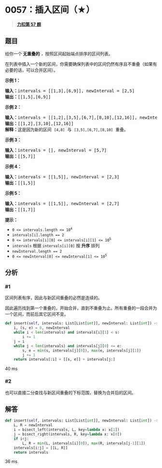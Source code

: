 # 0057：插入区间（★）


> <u>**[力扣第 57 题](https://leetcode.cn/problems/insert-interval/)**</u>

## 题目

<p>给你一个<strong> 无重叠的</strong><em> ，</em>按照区间起始端点排序的区间列表。</p>

<p>在列表中插入一个新的区间，你需要确保列表中的区间仍然有序且不重叠（如果有必要的话，可以合并区间）。</p>



<p><strong>示例 1：</strong></p>

<pre>
<strong>输入：</strong>intervals = [[1,3],[6,9]], newInterval = [2,5]
<strong>输出：</strong>[[1,5],[6,9]]
</pre>

<p><strong>示例 2：</strong></p>

<pre>
<strong>输入：</strong>intervals = [[1,2],[3,5],[6,7],[8,10],[12,16]], newInterval = [4,8]
<strong>输出：</strong>[[1,2],[3,10],[12,16]]
<strong>解释：</strong>这是因为新的区间 <code>[4,8]</code> 与 <code>[3,5],[6,7],[8,10]</code> 重叠。</pre>

<p><strong>示例 3：</strong></p>

<pre>
<strong>输入：</strong>intervals = [], newInterval = [5,7]
<strong>输出：</strong>[[5,7]]
</pre>

<p><strong>示例 4：</strong></p>

<pre>
<strong>输入：</strong>intervals = [[1,5]], newInterval = [2,3]
<strong>输出：</strong>[[1,5]]
</pre>

<p><strong>示例 5：</strong></p>

<pre>
<strong>输入：</strong>intervals = [[1,5]], newInterval = [2,7]
<strong>输出：</strong>[[1,7]]
</pre>



<p><strong>提示：</strong></p>

<ul>
<li><code>0 <= intervals.length <= 10<sup>4</sup></code></li>
<li><code>intervals[i].length == 2</code></li>
<li><code>0 <= intervals[i][0] <= intervals[i][1] <= 10<sup>5</sup></code></li>
<li><code>intervals</code> 根据 <code>intervals[i][0]</code> 按 <strong>升序</strong> 排列</li>
<li><code>newInterval.length == 2</code></li>
<li><code>0 <= newInterval[0] <= newInterval[1] <= 10<sup>5</sup></code></li>
</ul>


## 分析

### #1

区间列表有序，因此与新区间重叠的必然是连续的。

因此遍历找到第一个重叠的，开始合并，直到不重叠为止。所有重叠的一段合并为一个区间，而前后其它区间不变。

```python
def insert(self, intervals: List[List[int]], newInterval: List[int]) -> List[List[int]]:
    i, (s, e) = 0, newInterval
    while i < len(intervals) and intervals[i][1] < s:
        i += 1
    j = i
    while j < len(intervals) and intervals[j][0] <= e:
        s, e = min(s, intervals[j][0]), max(e, intervals[j][1])
        j += 1
    return intervals[:i] + [[s, e]] + intervals[j:]
```
40 ms

### #2

也可以直接二分查找与新区间重叠的下标范围，替换为合并后的区间。

## 解答

```python
def insert(self, intervals: List[List[int]], newInterval: List[int]) -> List[List[int]]:
    L, R = newInterval
    i = bisect_left(intervals, L, key=lambda x: x[1])
    j = bisect_right(intervals, R, key=lambda x: x[0])
    if i<j:
        L, R = min(L, intervals[i][0]), max(R, intervals[j-1][1])
    intervals[i:j] = [[L, R]]
    return intervals
```
36 ms
